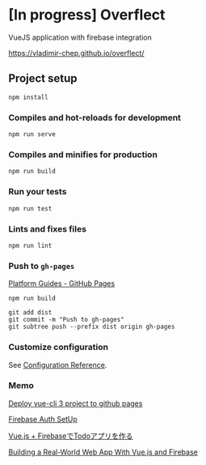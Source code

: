 # [In progress] Overflect 

VueJS application with firebase integration

https://vladimir-chep.github.io/overflect/



## Project setup
```
npm install
```

### Compiles and hot-reloads for development
```
npm run serve
```

### Compiles and minifies for production
```
npm run build
```

### Run your tests
```
npm run test
```

### Lints and fixes files
```
npm run lint
```
### Push to `gh-pages`
[Platform Guides - GitHub Pages](https://cli.vuejs.org/guide/deployment.html#github-pages)
```
npm run build

git add dist
git commit -m "Push to gh-pages"
git subtree push --prefix dist origin gh-pages
```
### Customize configuration
See [Configuration Reference](https://cli.vuejs.org/config/).

### Memo
[Deploy vue-cli 3 project to github pages](https://medium.com/@Roli_Dori/deploy-vue-cli-3-project-to-github-pages-ebeda0705fbd)

[Firebase Auth SetUp](https://medium.com/@oleg.agapov/basic-single-page-application-using-vue-js-and-firebase-part-2-143a3084266f)

[Vue.js + FirebaseでTodoアプリを作る](https://qiita.com/magaya0403/items/e292cd250184ea3fe7b0)

[Building a Real-World Web App With Vue.js and Firebase](https://savvyapps.com/blog/definitive-guide-building-web-app-vuejs-firebase)
